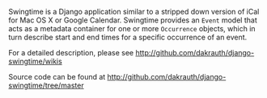 Swingtime is a Django application similar to a stripped down version of iCal for 
Mac OS X or Google Calendar. Swingtime provides an ``Event`` model that acts as 
a metadata container for one or more ``Occurrence`` objects, which in turn 
describe start and end times for a specific occurrence of an event.

For a detailed description, please see <http://github.com/dakrauth/django-swingtime/wikis>

Source code can be found at <http://github.com/dakrauth/django-swingtime/tree/master>

